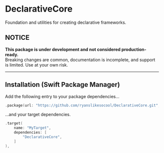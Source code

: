 # DeclarativeCore

Foundation and utilities for creating declarative frameworks.

## NOTICE

**This package is under development and not considered production-ready.**<br/>
Breaking changes are common, documentation is incomplete, and support is limited.  Use at your own risk.

---


## Installation (Swift Package Manager)

Add the following entry to your package dependencies...
```swift
.package(url: "https://github.com/ryanslikesocool/DeclarativeCore.git", from: "0.0.3"),
```
...and your target dependencies.
```swift
.target(
	name: "MyTarget",
	dependencies: [
		"DeclarativeCore",
	]
),
```
